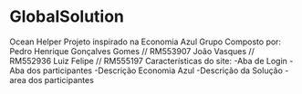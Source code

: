 # GlobalSolution
Ocean Helper
Projeto inspirado na Economia Azul
Grupo Composto por:
Pedro Henrique Gonçalves Gomes // RM553907
João Vasques // RM552936
Luiz Felipe // RM555197
Características do site:
-Aba de Login
-Aba dos participantes
-Descrição Economia Azul
-Descrição da Solução
-area dos participantes 
